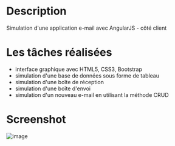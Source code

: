 # Description
Simulation d'une application e-mail avec AngularJS - côté client

# Les tâches réalisées
- interface graphique avec HTML5, CSS3, Bootstrap
- simulation d'une base de données sous forme de tableau
- simulation d'une boîte de réception
- simulation d'une boîte d'envoi
- simulation d'un nouveau e-mail en utilisant la méthode CRUD

# Screenshot
![image](https://github.com/handrianasolo/angularJs-tp-demo/blob/master/mockup.PNG)
